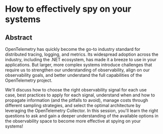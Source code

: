 # How to effectively spy on your systems

## Abstract

OpenTelemetry has quickly become the go-to industry standard for distributed tracing, logging, and metrics. Its widespread adoption across the industry, including the .NET ecosystem, has made it a breeze to use in your applications. But larger, more complex systems introduce challenges that require us to strengthen our understanding of observability, align on our observability goals, and better understand the full capabilities of the OpenTelemetry project.

We'll discuss how to choose the right observability signal for each use case, best practices to apply for each signal, understand when and how to propagate information (and the pitfalls to avoid), manage costs through different sampling strategies, and select the optimal architecture by leveraging the OpenTelemetry Collector. In this session, you'll learn the right questions to ask and gain a deeper understanding of the available options in the observability space to become more effective at spying on your systems!
